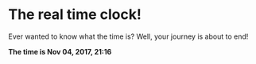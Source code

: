 # The real time clock!

Ever wanted to know what the time is? Well, your journey is about to end!

**The time is Nov 04, 2017, 21:16**